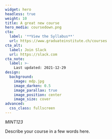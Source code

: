 ```yaml
---
widget: hero
headless: true
weight: 10
title: A great new course
hero_media: coursedown.png
cta:
  label: '**View the Syllabus**'
  url: https://www.graduateinstitute.ch/courses
cta_alt:
  label: Join Slack
  url: https://slack.com
cta_note:
  label: >-
    Last updated: 2021-12-29
design:
  background:
    image: mdp.jpg
    image_darken: 0.5
    image_parallax: true
    image_position: center
    image_size: cover
advanced:
  css_class: fullscreen
---
```


*MINT123*

Describe your course in a few words here.
